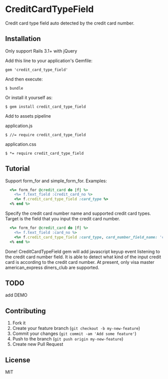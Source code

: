 # CreditCardTypeField

Credit card type field auto detected by the credit card number.

## Installation
Only support Rails 3.1+ with jQuery

Add this line to your application's Gemfile:

    gem 'credit_card_type_field'

And then execute:

    $ bundle

Or install it yourself as:

    $ gem install credit_card_type_field

Add to assets pipeline

application.js

    $ //= require credit_card_type_field

application.css

    $ *= require credit_card_type_field

## Tutorial

Support form_for and simple_form_for. Examples:

```ruby
  <%= form_for @credit_card do |f| %>
    <%= f.text_field :credit_card_no %>
    <%= f.credit_card_type_field :card_type %>
  <% end %>
```

Specify the credit card number name and supported credit card types. Target is the field that you input the credit card number.

```ruby
  <%= form_for @credit_card do |f| %>
    <%= f.text_field :card_no %>
    <%= f.credit_card_type_field :card_type, card_number_field_name: 'card_no', accept_types: %w(visa master), data: {target: '#card_no'} %>
  <% end %>
```

Done! CreditCardTypeField gem will add javascript keyup event listening to the credit card number field. It is able to detect what kind of the input 
credit card is according to the credit card number. At present, only visa master american_express diners_club are supported. 

## TODO
  
  add DEMO

## Contributing

1. Fork it
2. Create your feature branch (`git checkout -b my-new-feature`)
3. Commit your changes (`git commit -am 'Add some feature'`)
4. Push to the branch (`git push origin my-new-feature`)
5. Create new Pull Request

## License

MIT
